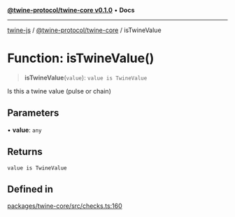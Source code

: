 [**@twine-protocol/twine-core v0.1.0**](../index.md) • **Docs**

***

[twine-js](../../../index.md) / [@twine-protocol/twine-core](../index.md) / isTwineValue

# Function: isTwineValue()

> **isTwineValue**(`value`): `value is TwineValue`

Is this a twine value (pulse or chain)

## Parameters

• **value**: `any`

## Returns

`value is TwineValue`

## Defined in

[packages/twine-core/src/checks.ts:160](https://github.com/twine-protocol/twine-js/blob/fb5041c7a2da4a796f653066248604ca1c5dccc6/packages/twine-core/src/checks.ts#L160)
